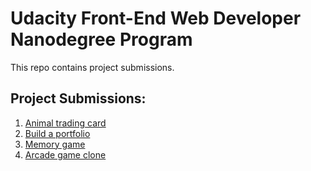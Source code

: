 # Udacity Front-End Web Developer Nanodegree Program
This repo contains project submissions.

## Project Submissions:
1. [Animal trading card](https://github.com/zuckerwar/front-end-web/tree/master/fend-animal-trading-cards)
2. [Build a portfolio](https://github.com/zuckerwar/front-end-web/tree/master/portfolio-project)
3. [Memory game](https://github.com/zuckerwar/front-end-web/tree/master/fend-project-memory-game-master-yz)
4. [Arcade game clone](https://github.com/zuckerwar/front-end-web/tree/master/frontend-nanodegree-arcade-game)
